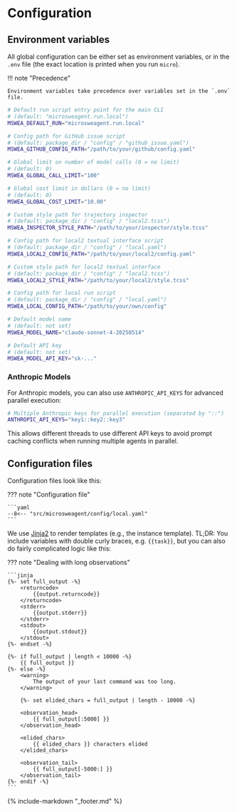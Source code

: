 # Configuration

## Environment variables

All global configuration can be either set as environment variables, or in the `.env` file (the exact location is printed when you run `micro`).

!!! note "Precedence"

    Environment variables take precedence over variables set in the `.env` file.

```bash
# Default run script entry point for the main CLI
# (default: "microsweagent.run.local")
MSWEA_DEFAULT_RUN="microsweagent.run.local"

# Config path for GitHub issue script
# (default: package_dir / "config" / "github_issue.yaml")
MSWEA_GITHUB_CONFIG_PATH="/path/to/your/github/config.yaml"

# Global limit on number of model calls (0 = no limit)
# (default: 0)
MSWEA_GLOBAL_CALL_LIMIT="100"

# Global cost limit in dollars (0 = no limit)
# (default: 0)
MSWEA_GLOBAL_COST_LIMIT="10.00"

# Custom style path for trajectory inspector
# (default: package_dir / "config" / "local2.tcss")
MSWEA_INSPECTOR_STYLE_PATH="/path/to/your/inspector/style.tcss"

# Config path for local2 textual interface script
# (default: package_dir / "config" / "local.yaml")
MSWEA_LOCAL2_CONFIG_PATH="/path/to/your/local2/config.yaml"

# Custom style path for local2 textual interface
# (default: package_dir / "config" / "local2.tcss")
MSWEA_LOCAL2_STYLE_PATH="/path/to/your/local2/style.tcss"

# Config path for local run script
# (default: package_dir / "config" / "local.yaml")
MSWEA_LOCAL_CONFIG_PATH="/path/to/your/own/config"

# Default model name
# (default: not set)
MSWEA_MODEL_NAME="claude-sonnet-4-20250514"

# Default API key
# (default: not set)
MSWEA_MODEL_API_KEY="sk-..."
```

### Anthropic Models

For Anthropic models, you can also use `ANTHROPIC_API_KEYS` for advanced parallel execution:

```bash
# Multiple Anthropic keys for parallel execution (separated by "::")
ANTHROPIC_API_KEYS="key1::key2::key3"
```

This allows different threads to use different API keys to avoid prompt caching conflicts when running multiple agents in parallel.

## Configuration files

Configuration files look like this:

??? note "Configuration file"

    ```yaml
    --8<-- "src/microsweagent/config/local.yaml"
    ```

We use [Jinja2](https://jinja.palletsprojects.com/) to render templates (e.g., the instance template).
TL;DR: You include variables with double curly braces, e.g. `{{task}}`, but you can also do fairly complicated logic like this:

??? note "Dealing with long observations"

    ```jinja
    {%- set full_output -%}
        <returncode>
            {{output.returncode}}
        </returncode>
        <stderr>
            {{output.stderr}}
        </stderr>
        <stdout>
            {{output.stdout}}
        </stdout>
    {%- endset -%}

    {%- if full_output | length < 10000 -%}
        {{ full_output }}
    {%- else -%}
        <warning>
            The output of your last command was too long.
        </warning>

        {%- set elided_chars = full_output | length - 10000 -%}

        <observation_head>
            {{ full_output[:5000] }}
        </observation_head>

        <elided_chars>
            {{ elided_chars }} characters elided
        </elided_chars>

        <observation_tail>
            {{ full_output[-5000:] }}
        </observation_tail>
    {%- endif -%}
    ```

{% include-markdown "_footer.md" %}